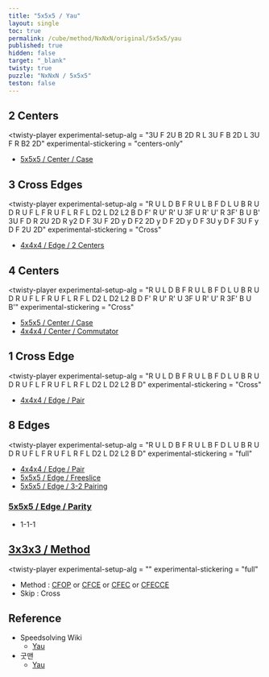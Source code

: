 ```yaml
---
title: "5x5x5 / Yau"
layout: single
toc: true
permalink: /cube/method/NxNxN/original/5x5x5/yau
published: true
hidden: false
target: "_blank"
twisty: true
puzzle: "NxNxN / 5x5x5"
teston: false
---
```

<span
  id     = "cube"
  puzzle = "{{page.puzzle}}"
  teston = "{{page.teston}}"
  alg                       = "y y y y"
  experimental-setup-anchor = "end" >

<head>
  <base target = "{{page.target}}">
</head>



## 2 Centers

<twisty-player
  experimental-setup-alg  = "3U F 2U B 2D R L 3U F B 2D L 3U F R B2 2D"
  experimental-stickering = "centers-only"
></twisty-player>

- [5x5x5 / Center / Case](/cube/method/NxNxN/original/5x5x5/center/case)



## 3 Cross Edges

<twisty-player
  experimental-setup-alg  = "R U L D B F R U L B F D L U B R U D R U F L F R U F L R F L D2 L D2 L2 B D F' R U' R' U 3F U R' U' R 3F' B U B' 3U F D R 2U 2D R y2 D F 3U F 2D y D F2 2D y D F 2D y D F 3U y D F 3U F y D F 2U 2D"
  experimental-stickering = "Cross"
></twisty-player>

- [4x4x4 / Edge / 2 Centers](/cube/method/NxNxN/original/4x4x4/edge/2_centers)



## 4 Centers

<twisty-player
  experimental-setup-alg  = "R U L D B F R U L B F D L U B R U D R U F L F R U F L R F L D2 L D2 L2 B D F' R U' R' U 3F U R' U' R 3F' B U B'"
  experimental-stickering = "Cross"
></twisty-player>

- [5x5x5 / Center / Case](/cube/method/NxNxN/original/5x5x5/center/case)
- [4x4x4 / Center / Commutator](/cube/method/NxNxN/original/4x4x4/center/commutator)



## 1 Cross Edge

<twisty-player
  experimental-setup-alg  = "R U L D B F R U L B F D L U B R U D R U F L F R U F L R F L D2 L D2 L2 B D"
  experimental-stickering = "Cross"
></twisty-player>

- [4x4x4 / Edge / Pair](/cube/method/NxNxN/original/4x4x4/edge/pair)



## 8 Edges

<twisty-player
  experimental-setup-alg  = "R U L D B F R U L B F D L U B R U D R U F L F R U F L R F L D2 L D2 L2 B D"
  experimental-stickering = "full"
></twisty-player>

- [4x4x4 / Edge / Pair](/cube/method/NxNxN/original/4x4x4/edge/pair)
- [5x5x5 / Edge / Freeslice](/cube/method/NxNxN/original/4x4x4/edge/freeslice)
- [5x5x5 / Edge / 3-2 Pairing](/cube/method/NxNxN/original/5x5x5/edge/3-2_pairing)

### [5x5x5 / Edge / Parity](/cube/method/NxNxN/original/5x5x5/edge/parity)

- 1-1-1



## [3x3x3 / Method](/cube/method/NxNxN/original/3x3x3#method)

<twisty-player
  experimental-setup-alg  = ""
  experimental-stickering = "full"
></twisty-player>

- Method : [CFOP](/cube/method/NxNxN/original/3x3x3/cfop) or [CFCE](/cube/method/NxNxN/original/3x3x3/cfce) or [CFEC](/cube/method/NxNxN/original/3x3x3/cfec) or [CFECCE](/cube/method/NxNxN/original/3x3x3/cfecce)
- Skip : Cross



## Reference

- Speedsolving Wiki
  - [Yau](https://www.speedsolving.com/wiki/index.php/Yau_method)
- 굿맨
  - [Yau](https://youtu.be/lAIrPuvfBQ0)
